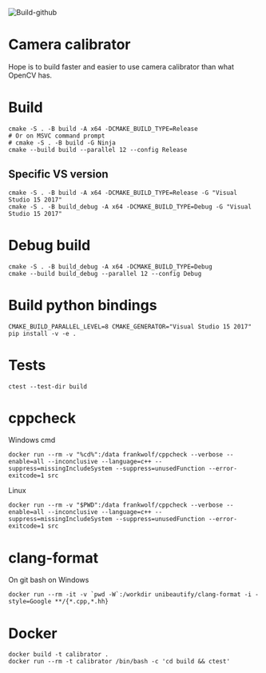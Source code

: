 ![Build-github](https://github.com/buq2/camera_calibrator/actions/workflows/main.yml/badge.svg)

# Camera calibrator

Hope is to build faster and easier to use camera calibrator than what OpenCV has.

# Build

```
cmake -S . -B build -A x64 -DCMAKE_BUILD_TYPE=Release
# Or on MSVC command prompt 
# cmake -S . -B build -G Ninja
cmake --build build --parallel 12 --config Release
```

## Specific VS version 

```
cmake -S . -B build -A x64 -DCMAKE_BUILD_TYPE=Release -G "Visual Studio 15 2017"
cmake -S . -B build_debug -A x64 -DCMAKE_BUILD_TYPE=Debug -G "Visual Studio 15 2017"
```

# Debug build

```
cmake -S . -B build_debug -A x64 -DCMAKE_BUILD_TYPE=Debug
cmake --build build_debug --parallel 12 --config Debug
```

# Build python bindings

```
CMAKE_BUILD_PARALLEL_LEVEL=8 CMAKE_GENERATOR="Visual Studio 15 2017" pip install -v -e .
```

# Tests

```
ctest --test-dir build
```

# cppcheck

Windows cmd
```
docker run --rm -v "%cd%":/data frankwolf/cppcheck --verbose --enable=all --inconclusive --language=c++ --suppress=missingIncludeSystem --suppress=unusedFunction --error-exitcode=1 src
```

Linux
```
docker run --rm -v "$PWD":/data frankwolf/cppcheck --verbose --enable=all --inconclusive --language=c++ --suppress=missingIncludeSystem --suppress=unusedFunction --error-exitcode=1 src
```

# clang-format

On git bash on Windows
```
docker run --rm -it -v `pwd -W`:/workdir unibeautify/clang-format -i -style=Google **/{*.cpp,*.hh}
``` 

# Docker

```
docker build -t calibrator .
docker run --rm -t calibrator /bin/bash -c 'cd build && ctest'
```
